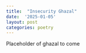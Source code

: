 ```yaml
---
title:  "Insecurity Ghazal"
date:  '2025-01-05'
layout: post
categories: poetry
---
```


Placeholder
of ghazal to come




